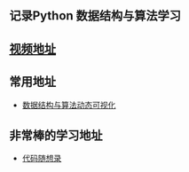 ## 记录Python 数据结构与算法学习

## [视频地址](https://www.bilibili.com/video/BV1uA411N7c5?spm_id_from=333.337.search-card.all.click)


## 常用地址
- [数据结构与算法动态可视化](https://visualgo.net/zh)


## 非常棒的学习地址
- [代码随想录](https://programmercarl.com/)
